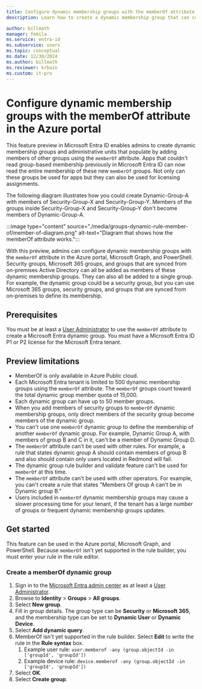 ```yaml
---
title: Configure dynamic membership groups with the memberOf attribute in the Azure portal
description: Learn how to create a dynamic membership group that can contain members of other groups in Microsoft Entra ID.

author: billmath
manager: femila
ms.service: entra-id
ms.subservice: users
ms.topic: conceptual
ms.date: 12/30/2024
ms.author: billmath
ms.reviewer: krbain
ms.custom: it-pro
---
```


# Configure dynamic membership groups with the memberOf attribute in the Azure portal

This feature preview in Microsoft Entra ID enables admins to create dynamic membership groups and administrative units that populate by adding members of other groups using the `memberOf` attribute. Apps that couldn't read group-based membership previously in Microsoft Entra ID can now read the entire membership of these new `memberOf` groups. Not only can these groups be used for apps but they can also be used for licensing assignments.

The following diagram illustrates how you could create Dynamic-Group-A with members of Security-Group-X and Security-Group-Y. Members of the groups inside Security-Group-X and Security-Group-Y don't become members of Dynamic-Group-A.

:::image type="content" source="./media/groups-dynamic-rule-member-of/member-of-diagram.png" alt-text="Diagram that shows how the memberOf attribute works.":::

With this preview, admins can configure dynamic membership groups with the `memberOf` attribute in the Azure portal, Microsoft Graph, and PowerShell. Security groups, Microsoft 365 groups, and groups that are synced from on-premises Active Directory can all be added as members of these dynamic membership groups. They can also all be added to a single group. For example, the dynamic group could be a security group, but you can use Microsoft 365 groups, security groups, and groups that are synced from on-premises to define its membership.

## Prerequisites

You must be at least a [User Administrator](/entra/identity/role-based-access-control/permissions-reference#user-administrator) to use the `memberOf` attribute to create a Microsoft Entra dynamic group. You must have a Microsoft Entra ID P1 or P2 license for the Microsoft Entra tenant.

## Preview limitations

- MemberOf is only available in Azure Public cloud.
- Each Microsoft Entra tenant is limited to 500 dynamic membership groups using the `memberOf` attribute. The `memberOf` groups count toward the total dynamic group member quota of 15,000.
- Each dynamic group can have up to 50 member groups.
- When you add members of security groups to `memberOf` dynamic membership groups, only direct members of the security group become members of the dynamic group.
- You can't use one `memberOf` dynamic group to define the membership of another `memberOf` dynamic group. For example, Dynamic Group A, with members of group B and C in it, can't be a member of Dynamic Group D.
- The `memberOf` attribute can't be used with other rules. For example, a rule that states dynamic group A should contain members of group B and also should contain only users located in Redmond will fail.
- The dynamic group rule builder and validate feature can't be used for `memberOf` at this time.
- The `memberOf` attribute can't be used with other operators. For example, you can't create a rule that states "Members Of group A can't be in Dynamic group B."
- Users included in `memberOf` dynamic membership groups may cause a slower processing time for your tenant, if the tenant has a large number of groups or frequent dynamic membership groups updates.

## Get started

This feature can be used in the Azure portal, Microsoft Graph, and PowerShell. Because `memberOf` isn't yet supported in the rule builder, you must enter your rule in the rule editor.

### Create a memberOf dynamic group

1. Sign in to the [Microsoft Entra admin center](https://entra.microsoft.com) as at least a [User Administrator](~/identity/role-based-access-control/permissions-reference.md#user-administrator).
1. Browse to **Identity** > **Groups** > **All groups**.
1. Select **New group**.
1. Fill in group details. The group type can be **Security** or **Microsoft 365**, and the membership type can be set to **Dynamic User** or **Dynamic Device**.
1. Select **Add dynamic query**.
1. MemberOf isn't yet supported in the rule builder. Select **Edit** to write the rule in the **Rule syntax** box.
    1. Example user rule: `user.memberof -any (group.objectId -in ['groupId', 'groupId'])`
    1. Example device rule: `device.memberof -any (group.objectId -in ['groupId', 'groupId'])`
1. Select **OK**.
1. Select **Create group**.
